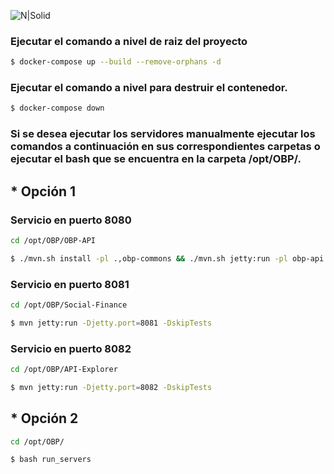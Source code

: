 

![N|Solid](https://static.openbankproject.com/images/OBP_full_web.png)

### Ejecutar el comando a nivel de raiz del proyecto

```sh
$ docker-compose up --build --remove-orphans -d
```

### Ejecutar el comando a nivel para destruir el contenedor.

```sh
$ docker-compose down
```
### Si se desea ejecutar los servidores manualmente ejecutar los comandos a continuación en sus correspondientes carpetas o ejecutar el bash que se encuentra en la carpeta /opt/OBP/.

## * Opción 1

### Servicio en puerto 8080

```sh
cd /opt/OBP/OBP-API

$ ./mvn.sh install -pl .,obp-commons && ./mvn.sh jetty:run -pl obp-api

```

### Servicio en puerto 8081

```sh
cd /opt/OBP/Social-Finance

$ mvn jetty:run -Djetty.port=8081 -DskipTests

```

### Servicio en puerto 8082

```sh
cd /opt/OBP/API-Explorer

$ mvn jetty:run -Djetty.port=8082 -DskipTests

```

## * Opción 2

```sh
cd /opt/OBP/

$ bash run_servers
```
